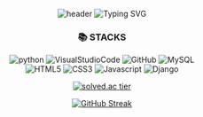 
<!--
**sodamjeong/sodamjeong** is a ✨ _special_ ✨ repository because its `README.md` (this file) appears on your GitHub profile.

Here are some ideas to get you started:

- 🔭 I’m currently working on ...
- 🌱 I’m currently learning ...
- 👯 I’m looking to collaborate on ...
- 🤔 I’m looking for help with ...
- 💬 Ask me about ...
- 📫 How to reach me: ...
- 😄 Pronouns: ...
- ⚡ Fun fact: ..
--->

<div align=center> 
  
![header](https://capsule-render.vercel.app/api?type=soft&customColorList=0,2,2,5,30&height=70&section=header&text=✨Dami's%20Coding%20World✨&fontSize=35&animation=twinkling&fontColor=4C4C4C)
![Typing SVG](https://readme-typing-svg.demolab.com?font=Rubik+Bubbles&pause=1000&color=9199F7E4&center=true&width=435&lines=Hello.+I+am+DAMI+%3AD)<br/>


  
<div align=center><h3>📚 STACKS</h3></div>                                                    

<div align=center>
  
![python](https://img.shields.io/badge/Python-3776AB?style=flat-square&logo=Python&logoColor=black)
![VisualStudioCode](https://img.shields.io/badge/VisualStudioCode-007ACC?style=flat-square&logo=VisualStudioCode&logoColor=White)
![GitHub](https://img.shields.io/badge/GitHub-181717?style=flat-square&logo=GitHub&logoColor=White)
![MySQL](https://img.shields.io/badge/MySQL-4479A1.svg?&style=flat-square&logo=MySQL&logoColor=white)<br>
![HTML5](https://img.shields.io/badge/HTML5-E34F26.svg?&style=flat-square&logo=HTML5&logoColor=white)
![CSS3](https://img.shields.io/badge/CSS3-1572B6.svg?&style=flat-square&logo=CSS3&logoColor=white)
![Javascript](https://img.shields.io/badge/Javascript-F7DF1E.svg?&style=flat-square&logo=Javascript&logoColor=black)
![Django](https://img.shields.io/badge/Django-092E20.svg?&style=flat-square&logo=Django&logoColor=white)
  

  
 [![solved.ac tier](http://mazassumnida.wtf/api/mini/generate_badge?boj=sodami828)](https://solved.ac/sodami828) <br/>
  

 [![GitHub Streak](https://streak-stats.demolab.com?user=sodamjeong&theme=nightowl&hide_border=true)](https://git.io/streak-stats)
  
